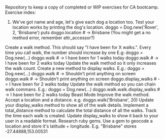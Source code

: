 Repository to keep a copy of completed or WIP exercises for CA bootcamp.
Exercise index:

1. We've got name and age, let's give each dog a location too. Test your location works by printing the dog's location.
doggo = Dog.new('Rover', 2, 'Brisbane')
puts doggo.location # -> Brisbane (You might get a no method error, remember attr_accessor?)

Create a walk method. This should say "I have been for X walks.". Every time you call walk, the number should increase by one E.g:
doggo = Dog.new(...)
doggo.walk # -> I have been for 1 walks today
doggo.walk # -> I have been for 2 walks today
Update the walk method so it only increases the walk count. Create a new method to display walks. E.g.: doggo = Dog.new(...)
doggo.walk # -> Shouldn't print anything on screen
doggo.walk # -> Shouldn't print anything on screen
doggo.display_walks # -> I have been for 2 walks today
Update the walk method so you can chain walk commans. E.g.: doggo = Dog.new(...)
doggo.walk.walk.display_walks # -> I have been for 2 walks today
Beast Mode 
Improve the walk method. Accept a location and a distance. e.g. doggo.walk('Brisbane', 20)
Update your display_walks method to show all of the walk details.
Implement a total_distance method to calculate the total distance of all the walks.
Track the time each walk is created. Update display_walks to show it back to your user in a readable format.
Research ruby gems. Use a gem to geocode a location and store it's latitude + longitude. E.g. "Brisbane" stores -27.44888,153.00531
